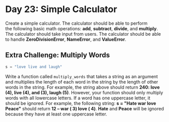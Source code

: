 # Day 23:  Simple Calculator  

Create a simple calculator. The calculator should be able to perform  
the following basic math operations: **add**, **subtract**, **divide**, and
**multiply**. The calculator should take input from users. The calculator
should be able to handle **ZeroDivisionError**, **NameError**, and **ValueError**.

## Extra Challenge:  Multiply Words  

```python
s = "love live and laugh"
```

Write a function called `multiply_words` that takes a string as an
argument and multiplies the length of each word in the string by the
length of other words in the string. For example, the string above should return **240: love (4), live (4), and (3), laugh (5)**. However, your function should only  multiply words with all lowercase letters. If a word has one uppercase letter, it should be ignored. For example, the following string:
**s = "Hate war love Peace"** should return **12 – war ( 3) love ( 4)**.
**Hate** and **Peace** will be ignored because they have at least one
uppercase letter.
